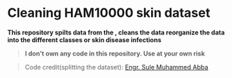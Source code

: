# Cleaning HAM10000 skin dataset

**This repository spilts data from the , cleans the data reorganize the data into the different classes or skin disease infections**

> **I don't own any code in this repository. Use at your own risk**

> Code credit(splitting the dataset): [Engr. Sule Muhammed Abba](https://github.com/muhacolee4)